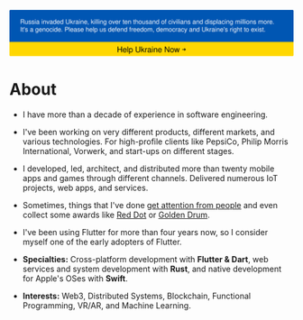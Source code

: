 [![Stand With Ukraine](https://raw.githubusercontent.com/vshymanskyy/StandWithUkraine/main/banner2-direct.svg)](https://vshymanskyy.github.io/StandWithUkraine)

# About 

- I have more than a decade of experience in software engineering.

- I've been working on very different products, different markets, and various technologies. For high-profile clients like PepsiCo, Philip Morris International, Vorwerk, and start-ups on different stages.

- I developed, led, architect, and distributed more than twenty mobile apps and games through different channels. Delivered numerous IoT projects, web apps, and services.

- Sometimes, things that I've done [get attention from people](https://apps.apple.com/de/app/official-cookidoo-app/id714004506) and even collect some awards like [Red Dot](https://www.red-dot.org/project/thermomix-tm6-41286) or [Golden Drum](https://www.behance.net/gallery/18282261/BRAHM-Device-Application).

- I've been using Flutter for more than four years now, so I consider myself one of the early adopters of Flutter.

- __Specialties:__ Cross-platform development with **Flutter & Dart**, web services and system development with **Rust**, and native development for Apple's OSes with **Swift**.

- __Interests:__ Web3, Distributed Systems, Blockchain, Functional Programming, VR/AR, and Machine Learning.
